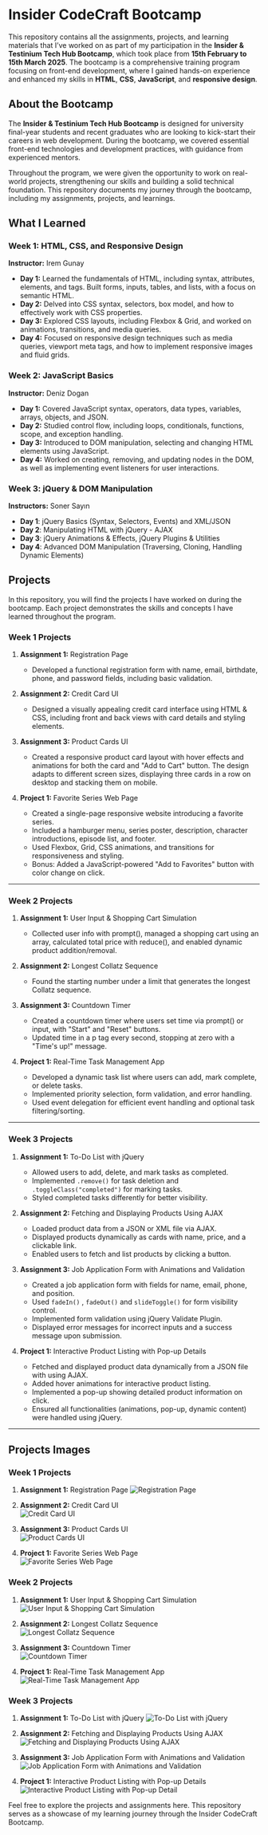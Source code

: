 # Insider CodeCraft Bootcamp


This repository contains all the assignments, projects, and learning materials that I’ve worked on as part of my participation in the **Insider & Testinium Tech Hub Bootcamp**, which took place from **15th February to 15th March 2025**. The bootcamp is a comprehensive training program focusing on front-end development, where I gained hands-on experience and enhanced my skills in **HTML**, **CSS**, **JavaScript**, and **responsive design**.

## About the Bootcamp

The **Insider & Testinium Tech Hub Bootcamp** is designed for university final-year students and recent graduates who are looking to kick-start their careers in web development. During the bootcamp, we covered essential front-end technologies and development practices, with guidance from experienced mentors.

Throughout the program, we were given the opportunity to work on real-world projects, strengthening our skills and building a solid technical foundation. This repository documents my journey through the bootcamp, including my assignments, projects, and learnings.

## What I Learned

### Week 1: HTML, CSS, and Responsive Design  
**Instructor:** Irem Gunay

- **Day 1:** Learned the fundamentals of HTML, including syntax, attributes, elements, and tags. Built forms, inputs, tables, and lists, with a focus on semantic HTML.  
- **Day 2:** Delved into CSS syntax, selectors, box model, and how to effectively work with CSS properties.  
- **Day 3:** Explored CSS layouts, including Flexbox & Grid, and worked on animations, transitions, and media queries.  
- **Day 4:** Focused on responsive design techniques such as media queries, viewport meta tags, and how to implement responsive images and fluid grids.

### Week 2: JavaScript Basics  
**Instructor:** Deniz Dogan

- **Day 1:** Covered JavaScript syntax, operators, data types, variables, arrays, objects, and JSON.  
- **Day 2:** Studied control flow, including loops, conditionals, functions, scope, and exception handling.  
- **Day 3:** Introduced to DOM manipulation, selecting and changing HTML elements using JavaScript.  
- **Day 4:** Worked on creating, removing, and updating nodes in the DOM, as well as implementing event listeners for user interactions.

### Week 3: jQuery & DOM Manipulation 
**Instructors:** Soner Sayın

- **Day 1**: jQuery Basics (Syntax, Selectors, Events) and XML/JSON  
- **Day 2**: Manipulating HTML with jQuery - AJAX  
- **Day 3**: jQuery Animations & Effects, jQuery Plugins & Utilities  
- **Day 4**: Advanced DOM Manipulation (Traversing, Cloning, Handling Dynamic Elements)

## Projects

In this repository, you will find the projects I have worked on during the bootcamp. Each project demonstrates the skills and concepts I have learned throughout the program.

### Week 1 Projects  
1. **Assignment 1:** Registration Page 
   - Developed a functional registration form with name, email, birthdate, phone, and password fields, including basic validation.

2. **Assignment 2:** Credit Card UI  
   - Designed a visually appealing credit card interface using HTML & CSS, including front and back views with card details and styling elements.
     
3. **Assignment 3:** Product Cards UI  
   - Created a responsive product card layout with hover effects and animations for both the card and "Add to Cart" button. The design adapts to different screen sizes, displaying three cards in a row on desktop and stacking them on mobile.

4. **Project 1:** Favorite Series Web Page  
   - Created a single-page responsive website introducing a favorite series.
   - Included a hamburger menu, series poster, description, character introductions, episode list, and footer.
   - Used Flexbox, Grid, CSS animations, and transitions for responsiveness and styling.
   - Bonus: Added a JavaScript-powered "Add to Favorites" button with color change on click.
---
### Week 2 Projects  
1. **Assignment 1:** User Input & Shopping Cart Simulation 
   - Collected user info with prompt(), managed a shopping cart using an array, calculated total price with reduce(), and enabled dynamic product addition/removal.

2. **Assignment 2:** Longest Collatz Sequence  
   - Found the starting number under a limit that generates the longest Collatz sequence.
     
3. **Assignment 3:** Countdown Timer  
   - Created a countdown timer where users set time via prompt() or input, with "Start" and "Reset" buttons.
   - Updated time in a p tag every second, stopping at zero with a "Time's up!" message.
     
4. **Project 1:** Real-Time Task Management App  
   - Developed a dynamic task list where users can add, mark complete, or delete tasks.
   - Implemented priority selection, form validation, and error handling.
   - Used event delegation for efficient event handling and optional task filtering/sorting.
---
### Week 3 Projects  
1. **Assignment 1:** To-Do List with jQuery  
   - Allowed users to add, delete, and mark tasks as completed.  
   - Implemented `.remove()` for task deletion and `.toggleClass("completed")` for marking tasks.  
   - Styled completed tasks differently for better visibility.  

2. **Assignment 2:** Fetching and Displaying Products Using AJAX  
   - Loaded product data from a JSON or XML file via AJAX.  
   - Displayed products dynamically as cards with name, price, and a clickable link.  
   - Enabled users to fetch and list products by clicking a button.  

3. **Assignment 3:** Job Application Form with Animations and Validation  
   - Created a job application form with fields for name, email, phone, and position.  
   - Used `fadeIn()` , `fadeOut()` and `slideToggle()` for form visibility control.  
   - Implemented form validation using jQuery Validate Plugin.  
   - Displayed error messages for incorrect inputs and a success message upon submission.  

4. **Project 1:** Interactive Product Listing with Pop-up Details  
   - Fetched and displayed product data dynamically from a JSON file with using AJAX.  
   - Added hover animations for interactive product listing.  
   - Implemented a pop-up showing detailed product information on click.  
   - Ensured all functionalities (animations, pop-up, dynamic content) were handled using jQuery.  
---
## Projects Images

### Week 1 Projects  
1. **Assignment 1:** Registration Page 
   ![Registration Page](https://github.com/serdararici/Insider-CodeCraft-Bootcamp/blob/main/Images/Week1_Assignment1.JPG)

2. **Assignment 2:** Credit Card UI  
   ![Credit Card UI](https://github.com/serdararici/Insider-CodeCraft-Bootcamp/blob/main/Images/Week1_Assignment2.JPG)
     
3. **Assignment 3:** Product Cards UI  
   ![Product Cards UI](https://github.com/serdararici/Insider-CodeCraft-Bootcamp/blob/main/Images/Week1_Assignment3.JPG)

4. **Project 1:** Favorite Series Web Page  
   ![Favorite Series Web Page](https://github.com/serdararici/Insider-CodeCraft-Bootcamp/blob/main/Images/Week1_Project1.JPG)

### Week 2 Projects  
1. **Assignment 1:** User Input & Shopping Cart Simulation 
   ![User Input & Shopping Cart Simulation](https://github.com/serdararici/Insider-CodeCraft-Bootcamp/blob/main/Images/Week2_Assignment1.JPG)

2. **Assignment 2:** Longest Collatz Sequence    
   ![Longest Collatz Sequence](https://github.com/serdararici/Insider-CodeCraft-Bootcamp/blob/main/Images/Week2_Assignment2.JPG)
     
3. **Assignment 3:** Countdown Timer  
   ![Countdown Timer](https://github.com/serdararici/Insider-CodeCraft-Bootcamp/blob/main/Images/Week2_Assignment3.JPG)

4. **Project 1:** Real-Time Task Management App  
   ![Real-Time Task Management App](https://github.com/serdararici/Insider-CodeCraft-Bootcamp/blob/main/Images/Week2_Project1.JPG)

### Week 3 Projects  
1. **Assignment 1:** To-Do List with jQuery
   ![To-Do List with jQuery](https://github.com/serdararici/Insider-CodeCraft-Bootcamp/blob/main/Images/Week3_Assignment1.JPG)

2. **Assignment 2:** Fetching and Displaying Products Using AJAX  
   ![Fetching and Displaying Products Using AJAX](https://github.com/serdararici/Insider-CodeCraft-Bootcamp/blob/main/Images/Week3_Assignment2.JPG)
     
3. **Assignment 3:** Job Application Form with Animations and Validation  
   ![Job Application Form with Animations and Validation](https://github.com/serdararici/Insider-CodeCraft-Bootcamp/blob/main/Images/Week-3_Assignment-3/Week-3_Assignment-3_img-3.JPG)

4. **Project 1:** Interactive Product Listing with Pop-up Details  
   ![Interactive Product Listing with Pop-up Detail](https://github.com/serdararici/Insider-CodeCraft-Bootcamp/blob/main/Images/Yeni%20klas%C3%B6r/Week-3_Assignment-4_2.JPG)
   
Feel free to explore the projects and assignments here. This repository serves as a showcase of my learning journey through the Insider CodeCraft Bootcamp.

